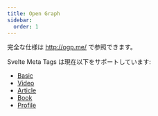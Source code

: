 ```yaml
---
title: Open Graph
sidebar:
  order: 1
---
```


完全な仕様は http://ogp.me/ で参照できます。

Svelte Meta Tags は現在以下をサポートしています:

- [Basic](/ja/open-graph/basic)
- [Video](/ja/open-graph/video)
- [Article](/ja/open-graph/article)
- [Book](/ja/open-graph/book)
- [Profile](/ja/open-graph/profile)
